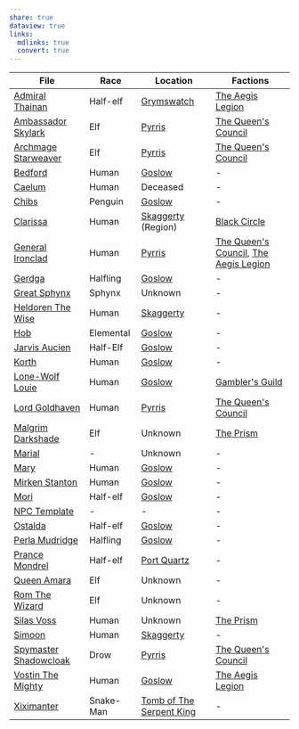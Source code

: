 ```yaml
---
share: true
dataview: true
links:
  mdlinks: true
  convert: true
---
```


| File                                                                                                                | Race      | Location                                                                            | Factions                                                                                                                                                                                       |
| ------------------------------------------------------------------------------------------------------------------- | --------- | ----------------------------------------------------------------------------------- | ---------------------------------------------------------------------------------------------------------------------------------------------------------------------------------------------- |
| [Admiral Thainan](../../Maps-&%20Geography/Cities%20&%20Towns/Grymswatch/NPCs/Admiral-Thainan.md)                             | Half-elf  | [Grymswatch](../../Maps-&%20Geography/Cities%20&%20Towns/Grymswatch/Grymswatch.md)            | [The Aegis Legion](../../Peoples-&%20Factions/The%20Aegis%20Legion/The-Aegis-Legion.md)                                                                                                                  |
| [Ambassador Skylark](../../Maps-&%20Geography/Cities%20&%20Towns/Pyrris/NPCs/The%20Queen's%20Council/Ambassador-Skylark.md)       | Elf       | [Pyrris](../../Maps-&%20Geography/Cities%20&%20Towns/Pyrris/Pyrris.md)                        | [The Queen's Council](../../Maps-&%20Geography/Cities%20&%20Towns/Pyrris/NPCs/The%20Queen's%20Council/The-Queen's-Council.md)                                                                                |
| [Archmage Starweaver](../../Maps-&%20Geography/Cities%20&%20Towns/Pyrris/NPCs/The%20Queen's%20Council/Archmage-Starweaver.md)     | Elf       | [Pyrris](../../Maps-&%20Geography/Cities%20&%20Towns/Pyrris/Pyrris.md)                        | [The Queen's Council](../../Maps-&%20Geography/Cities%20&%20Towns/Pyrris/NPCs/The%20Queen's%20Council/The-Queen's-Council.md)                                                                                |
| [Bedford](../../Maps-&%20Geography/Cities%20&%20Towns/Goslow/NPCs/Bedford.md)                                                 | Human     | [Goslow](../../Maps-&%20Geography/Cities%20&%20Towns/Goslow/Goslow.md)                        | \-                                                                                                                                                                                             |
| [Caelum](../../History-&%20Lore/Legends/Caelum.md)                                                                        | Human     | Deceased                                                                            | \-                                                                                                                                                                                             |
| [Chibs](../../Maps-&%20Geography/Cities%20&%20Towns/Goslow/NPCs/Chibs.md)                                                     | Penguin   | [Goslow](../../Maps-&%20Geography/Cities%20&%20Towns/Goslow/Goslow.md)                        | \-                                                                                                                                                                                             |
| [Clarissa](../../Peoples-&%20Factions/Black%20Circle/NPCs/Clarissa.md)                                                      | Human     | [Skaggerty](Skaggerty.md) (Region)                                                              | [Black Circle](../../Peoples-&%20Factions/Black%20Circle/Black-Circle.md)                                                                                                                              |
| [General Ironclad](../../Maps-&%20Geography/Cities%20&%20Towns/Pyrris/NPCs/The%20Queen's%20Council/General-Ironclad.md)           | Human     | [Pyrris](../../Maps-&%20Geography/Cities%20&%20Towns/Pyrris/Pyrris.md)                        | [The Queen's Council](../../Maps-&%20Geography/Cities%20&%20Towns/Pyrris/NPCs/The%20Queen's%20Council/The-Queen's-Council.md), [The Aegis Legion](../../Peoples-&%20Factions/The%20Aegis%20Legion/The-Aegis-Legion.md) |
| [Gerdga](../../Maps-&%20Geography/Cities%20&%20Towns/Goslow/NPCs/Gerdga.md)                                                   | Halfling  | [Goslow](../../Maps-&%20Geography/Cities%20&%20Towns/Goslow/Goslow.md)                        | \-                                                                                                                                                                                             |
| [Great Sphynx](../../History-&%20Lore/Legends/Great-Sphynx.md)                                                            | Sphynx    | Unknown                                                                             | \-                                                                                                                                                                                             |
| [Heldoren The Wise](../../Maps-&%20Geography/Cities%20&%20Towns/Skaggerty/NPCs/Heldoren-The-Wise.md)                          | Human     | [Skaggerty](../../Maps-&%20Geography/Cities%20&%20Towns/Skaggerty/Skaggerty.md)               | \-                                                                                                                                                                                             |
| [Hob](../../Maps-&%20Geography/Cities%20&%20Towns/Goslow/NPCs/Hob.md)                                                         | Elemental | [Goslow](../../Maps-&%20Geography/Cities%20&%20Towns/Goslow/Goslow.md)                        | \-                                                                                                                                                                                             |
| [Jarvis Aucien](../../Maps-&%20Geography/Cities%20&%20Towns/Goslow/NPCs/Jarvis-Aucien.md)                                     | Half-Elf  | [Goslow](../../Maps-&%20Geography/Cities%20&%20Towns/Goslow/Goslow.md)                        | \-                                                                                                                                                                                             |
| [Korth](../../Maps-&%20Geography/Cities%20&%20Towns/Goslow/NPCs/Korth.md)                                                     | Human     | [Goslow](../../Maps-&%20Geography/Cities%20&%20Towns/Goslow/Goslow.md)                        | \-                                                                                                                                                                                             |
| [Lone-Wolf Louie](../../Maps-&%20Geography/Cities%20&%20Towns/Goslow/NPCs/Lone-Wolf-Louie.md)                                 | Human     | [Goslow](../../Maps-&%20Geography/Cities%20&%20Towns/Goslow/Goslow.md)                        | [Gambler's Guild](../../Peoples-&%20Factions/Gambler's%20Guild/Gambler's-Guild.md)                                                                                                                     |
| [Lord Goldhaven](../../Maps-&%20Geography/Cities%20&%20Towns/Pyrris/NPCs/The%20Queen's%20Council/Lord-Goldhaven.md)               | Human     | [Pyrris](../../Maps-&%20Geography/Cities%20&%20Towns/Pyrris/Pyrris.md)                        | [The Queen's Council](../../Maps-&%20Geography/Cities%20&%20Towns/Pyrris/NPCs/The%20Queen's%20Council/The-Queen's-Council.md)                                                                                |
| [Malgrim Darkshade](../../Peoples-&%20Factions/The%20Prism/NPCs/Malgrim-Darkshade.md)                                       | Elf       | Unknown                                                                             | [The Prism](../../Peoples-&%20Factions/The%20Prism/The-Prism.md)                                                                                                                                       |
| [Marial](../../../Marial.md)                                                                        | \-        | Unknown                                                                             | \-                                                                                                                                                                                             |
| [Mary](../../Maps-&%20Geography/Cities%20&%20Towns/Goslow/NPCs/Mary.md)                                                       | Human     | [Goslow](../../Maps-&%20Geography/Cities%20&%20Towns/Goslow/Goslow.md)                        | \-                                                                                                                                                                                             |
| [Mirken Stanton](../../Maps-&%20Geography/Cities%20&%20Towns/Goslow/NPCs/Mirken-Stanton.md)                                   | Human     | [Goslow](../../Maps-&%20Geography/Cities%20&%20Towns/Goslow/Goslow.md)                        | \-                                                                                                                                                                                             |
| [Mori](../../Maps-&%20Geography/Cities%20&%20Towns/Goslow/NPCs/Mori.md)                                                       | Half-elf  | [Goslow](../../Maps-&%20Geography/Cities%20&%20Towns/Goslow/Goslow.md)                        | \-                                                                                                                                                                                             |
| [NPC Template](../../../NPC%20Template.md)                                                          | \-        | \-                                                                                  | \-                                                                                                                                                                                             |
| [Ostalda](../../Maps-&%20Geography/Cities%20&%20Towns/Goslow/NPCs/Ostalda.md)                                                 | Half-elf  | [Goslow](../../Maps-&%20Geography/Cities%20&%20Towns/Goslow/Goslow.md)                        | \-                                                                                                                                                                                             |
| [Perla Mudridge](../../Maps-&%20Geography/Cities%20&%20Towns/Goslow/NPCs/Perla-Mudridge.md)                                   | Halfling  | [Goslow](../../Maps-&%20Geography/Cities%20&%20Towns/Goslow/Goslow.md)                        | \-                                                                                                                                                                                             |
| [Prance Mondrel](../../Maps-&%20Geography/Cities%20&%20Towns/Port%20Quartz/NPCs/Prance-Mondrel.md)                              | Half-elf  | [Port Quartz](../../Maps-&%20Geography/Cities%20&%20Towns/Port%20Quartz/Port-Quartz.md)         | \-                                                                                                                                                                                             |
| [Queen Amara](../../Maps-&%20Geography/Cities%20&%20Towns/Pyrris/NPCs/Queen-Amara.md)                                         | Elf       | Unknown                                                                             | \-                                                                                                                                                                                             |
| [Rom The Wizard](../../History-&%20Lore/Legends/Rom-The-Wizard.md)                                                        | Elf       | Unknown                                                                             | \-                                                                                                                                                                                             |
| [Silas Voss](../../Peoples-&%20Factions/The%20Prism/NPCs/Silas-Voss.md)                                                     | Human     | Unknown                                                                             | [The Prism](../../Peoples-&%20Factions/The%20Prism/The-Prism.md)                                                                                                                                       |
| [Simoon](../../Maps-&%20Geography/Cities%20&%20Towns/Skaggerty/NPCs/Simoon.md)                                                | Human     | [Skaggerty](../../Maps-&%20Geography/Cities%20&%20Towns/Skaggerty/Skaggerty.md)               | \-                                                                                                                                                                                             |
| [Spymaster Shadowcloak](../../Maps-&%20Geography/Cities%20&%20Towns/Pyrris/NPCs/The%20Queen's%20Council/Spymaster-Shadowcloak.md) | Drow      | [Pyrris](../../Maps-&%20Geography/Cities%20&%20Towns/Pyrris/Pyrris.md)                        | [The Queen's Council](../../Maps-&%20Geography/Cities%20&%20Towns/Pyrris/NPCs/The%20Queen's%20Council/The-Queen's-Council.md)                                                                                |
| [Vostin The Mighty](../../Maps-&%20Geography/Cities%20&%20Towns/Goslow/NPCs/Vostin-The-Mighty.md)                             | Human     | [Goslow](../../Maps-&%20Geography/Cities%20&%20Towns/Goslow/Goslow.md)                        | [The Aegis Legion](../../Peoples-&%20Factions/The%20Aegis%20Legion/The-Aegis-Legion.md)                                                                                                                  |
| [Xiximanter](../../History-&%20Lore/Legends/Xiximanter.md)                                                                | Snake-Man | [Tomb of The Serpent King](../../Maps-&%20Geography/Dungeons/Tomb-of-The-Serpent-King.md) | \-                                                                                                                                                                                             |


